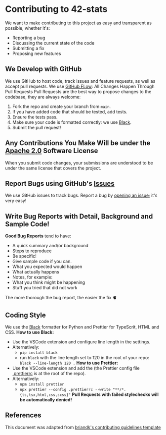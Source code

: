 # Contributing to 42-stats
We want to make contributing to this project as easy and transparent as possible, whether it's:
*  Reporting a bug
*  Discussing the current state of the code
*  Submitting a fix
*  Proposing new features
## We Develop with GitHub
We use GitHub to host code, track issues and feature requests, as well as accept pull requests.
We use [GitHub FLow](https://guides.github.com/introduction/flow/index.html): All Changes Happen Through Pull Requests
Pull Requests are the best way to propose changes to the codebase, they are always welcome:
1.  Fork the repo and create your branch from `main`.
2.  If you have added code that should be tested, add tests.
3.  Ensure the tests pass.
4.  Make sure your code is formatted correctly: we use [Black]([url](https://black.readthedocs.io/en/stable/)).
5.  Submit the pull request!
## Any Contributions You Make Will be under the [Apache 2.0](https://www.apache.org/licenses/LICENSE-2.0) Software License
When you submit code changes, your submissions are understood to be under the same license that covers the project.
## Report Bugs using GitHub's [Issues](https://github.com/42-stats/42-stats/issues)
We use GitHub issues to track bugs. Report a bug by [opening an issue](https://github.com/winstonallo/student-council-42vienna/issues); it's very easy!
## Write Bug Reports with Detail, Background and Sample Code!
**Good Bug Reports** tend to have:
*  A quick summary and/or background
*  Steps to reproduce
  * Be specific!
  * Give sample code if you can.
*  What you expected would happen
*  What actually happens
*  Notes, for example:
  * What you think might be happening
  * Stuff you tried that did not work

The more thorough the bug report, the easier the fix 🫀
## Coding Style
We use the [Black](https://black.readthedocs.io/) formatter for Python and Prettier for TypeScrit, HTML and CSS.
**How to use Black:**
* Use the VSCode extension and configure line length in the settings.
* Alternatively:
  *  `pip install black`
  *  run `black` with the line length set to 120 in the root of your repo: `black --line-length 120 .`
**How to use Prettier:**
*  Use the VSCode extension and add the (the Prettier config file [.prettierrc](https://github.com/winstonallo/student-council-42vienna/blob/main/.prettierrc) is at the root of the repo).
* Alternatively:
  * `npm install prettier`
  * `npx prettier --config .prettierrc --write "**/*.{ts,tsx,html,css,scss}"`
**Pull Requests with failed stylechecks will be automatically denied!**
## References
This document was adapted from [briandk's contributing guidelines template](https://gist.github.com/briandk/3d2e8b3ec8daf5a27a62)
